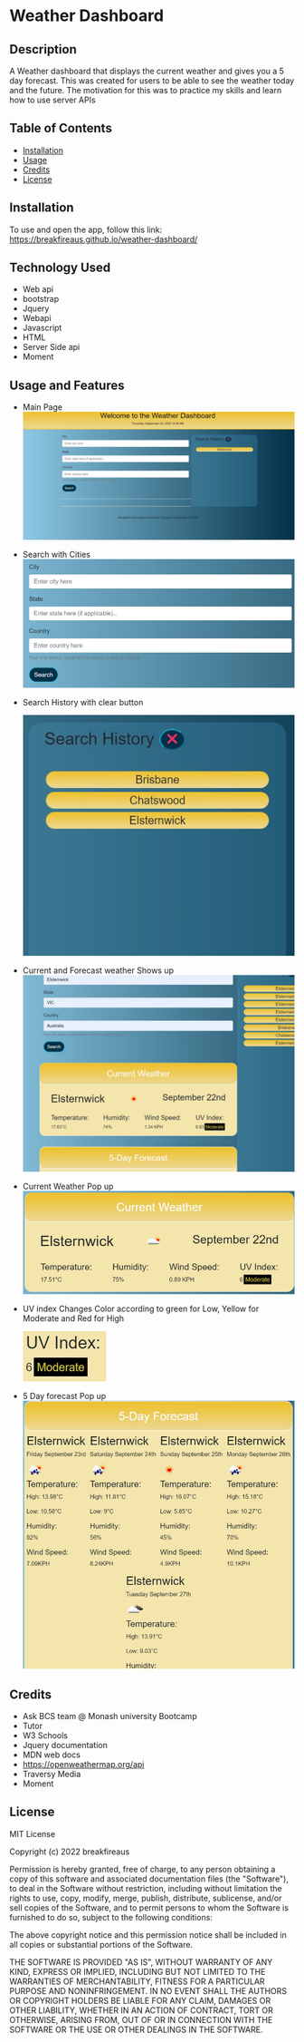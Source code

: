 # Weather Dashboard

## Description

A Weather dashboard that displays the current weather and gives you a 5 day forecast. This was created for users to be able to see the weather today and the future. The motivation for this was to practice my skills and learn how to use server APIs


## Table of Contents

- [Installation](#installation)
- [Usage](#usage)
- [Credits](#credits)
- [License](#license)

## Installation

To use and open the app, follow this link: https://breakfireaus.github.io/weather-dashboard/


## Technology Used

- Web api
- bootstrap
- Jquery
- Webapi
- Javascript
- HTML
- Server Side api
- Moment

## Usage and Features
- Main Page
![Main Page Image](./assets/images/Readme-images/Screenshot-1.jpg)


- Search with Cities
![Main Page Image](./assets/images/Readme-images/Screenshot-2.jpg)

- Search History with clear button

    ![Main Page Image](./assets/images/Readme-images/Screenshot-3.jpg)


- Current and Forecast weather Shows up
![Main Page Image](./assets/images/Readme-images/Screenshot-7.jpg)

- Current Weather Pop up
![Main Page Image](./assets/images/Readme-images/Screenshot-4.jpg)

- UV index Changes Color according to green for Low, Yellow for Moderate and Red for High

    ![Main Page Image](./assets/images/Readme-images/Screenshot-5.jpg)

- 5 Day forecast Pop up
![Main Page Image](./assets/images/Readme-images/Screenshot-6.jpg)


## Credits

- Ask BCS team @ Monash university Bootcamp
- Tutor
- W3 Schools
- Jquery documentation
- MDN web docs
- https://openweathermap.org/api
- Traversy Media
- Moment

## License

MIT License

Copyright (c) 2022 breakfireaus

Permission is hereby granted, free of charge, to any person obtaining a copy
of this software and associated documentation files (the "Software"), to deal
in the Software without restriction, including without limitation the rights
to use, copy, modify, merge, publish, distribute, sublicense, and/or sell
copies of the Software, and to permit persons to whom the Software is
furnished to do so, subject to the following conditions:

The above copyright notice and this permission notice shall be included in all
copies or substantial portions of the Software.

THE SOFTWARE IS PROVIDED "AS IS", WITHOUT WARRANTY OF ANY KIND, EXPRESS OR
IMPLIED, INCLUDING BUT NOT LIMITED TO THE WARRANTIES OF MERCHANTABILITY,
FITNESS FOR A PARTICULAR PURPOSE AND NONINFRINGEMENT. IN NO EVENT SHALL THE
AUTHORS OR COPYRIGHT HOLDERS BE LIABLE FOR ANY CLAIM, DAMAGES OR OTHER
LIABILITY, WHETHER IN AN ACTION OF CONTRACT, TORT OR OTHERWISE, ARISING FROM,
OUT OF OR IN CONNECTION WITH THE SOFTWARE OR THE USE OR OTHER DEALINGS IN THE
SOFTWARE.

